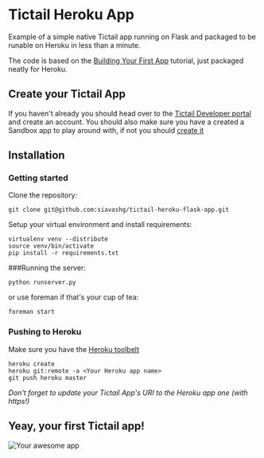 # Tictail Heroku App
Example of a simple native Tictail app running on Flask and packaged to be runable on Heroku in less than a minute.

The code is based on the [Building Your First App](https://tictail.com/developers/getting-started/building-your-first-app/)
tutorial, just packaged neatly for Heroku.

## Create your Tictail App
If you haven't already you should head over to the [Tictail Developer portal](https://tictail.com/developers/) and create an account.
You should also make sure you have a created a Sandbox app to play around with, if not you should [create it](https://tictail.com/developers/admin/#/apps)

## Installation

### Getting started

Clone the repository:

    git clone git@github.com:siavashg/tictail-heroku-flask-app.git
    
Setup your virtual environment and install requirements:

    virtualenv venv --distribute
    source venv/bin/activate
    pip install -r requirements.txt

###Running the server:

    python runserver.py

or use foreman if that's your cup of tea:

    foreman start

### Pushing to Heroku

Make sure you have the [Heroku toolbelt](https://toolbelt.heroku.com/)

    heroku create
    heroku git:remote -a <Your Heroku app name>
    git push heroku master
    
*Don't forget to update your Tictail App's URI to the Heroku app one (with https!)*

## Yeay, your first Tictail app!

![Your awesome app](https://f.cloud.github.com/assets/321787/1126025/b07920a8-1b1c-11e3-8e52-69c9b30d8050.png)


